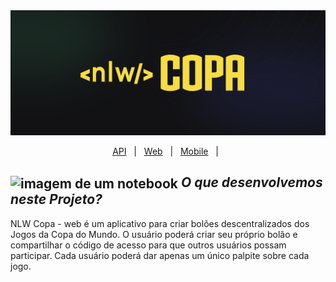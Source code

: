 
<img src="./nlw-copa.png" alt="nlw-copa" height="200px" width="100%"/>

<br/>

<p align="center">
  <a href="#sobre">API</a> &#xa0; | &#xa0; 
  <a href="#-features">Web</a> &#xa0; | &#xa0;
  <a href="#-tecnologias">Mobile</a> &#xa0; | &#xa0;
</p>

## <img id="sobre" src="https://imgur.com/VhTBbHg.png" alt="imagem de um notebook" align="center" width="30px"> _**O que desenvolvemos neste Projeto?**_

NLW Copa - web é um aplicativo para criar bolões descentralizados dos Jogos da Copa do Mundo. O usuário poderá criar seu próprio bolão e compartilhar o código de acesso para que outros usuários possam participar. Cada usuário poderá dar apenas um único palpite sobre cada jogo.
